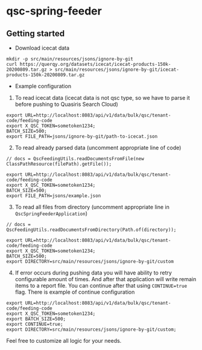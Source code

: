 # qsc-spring-feeder

## Getting started

- Download icecat data

```
mkdir -p src/main/resources/jsons/ignore-by-git
curl https://querqy.org/datasets/icecat/icecat-products-150k-20200809.tar.gz > src/main/resources/jsons/ignore-by-git/icecat-products-150k-20200809.tar.gz

```

- Example configuration

1) To read icecat data (icecat data is not qsc type, so we have to parse
   it before pushing to Quasiris Search Cloud)

```
export URL=http://localhost:8083/api/v1/data/bulk/qsc/tenant-code/feeding-code
export X_QSC_TOKEN=sometoken1234;
BATCH_SIZE=500;
export FILE_PATH=jsons/ignore-by-git/path-to-icecat.json
```

2) To read already parsed data (uncomment appropriate line of code)

```
// docs = QscFeedingUtils.readDocumentsFromFile(new ClassPathResource(filePath).getFile());
```

```
export URL=http://localhost:8083/api/v1/data/bulk/qsc/tenant-code/feeding-code
export X_QSC_TOKEN=sometoken1234;
BATCH_SIZE=500;
export FILE_PATH=jsons/example.json
```

3) To read all files from directory (uncomment appropriate line in `QscSpringFeederApplication`)

```
// docs = QscFeedingUtils.readDocumentsFromDirectory(Path.of(directory));
```

```
export URL=http://localhost:8083/api/v1/data/bulk/qsc/tenant-code/feeding-code
export X_QSC_TOKEN=sometoken1234;
BATCH_SIZE=500;
export DIRECTORY=src/main/resources/jsons/ignore-by-git/custom
```

4) If error occurs during pushing data you will have ability to retry configurable amount of times. And after that
application will write remain items to a report file. You can continue after that using `CONTINUE=true` flag. There is
example of continue configuration

```
export URL=http://localhost:8083/api/v1/data/bulk/qsc/tenant-code/feeding-code
export X_QSC_TOKEN=sometoken1234;
export BATCH_SIZE=500;
export CONTINUE=true;
export DIRECTORY=src/main/resources/jsons/ignore-by-git/custom;
```

Feel free to customize all logic for your needs.